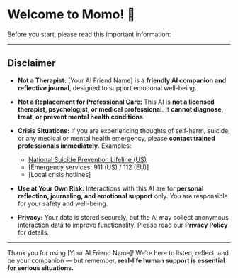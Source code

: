 # Welcome to Momo! 💛

Before you start, please read this important information:

---

## Disclaimer

- **Not a Therapist:** [Your AI Friend Name] is a **friendly AI companion and reflective journal**, designed to support emotional well-being.  
- **Not a Replacement for Professional Care:** This AI is **not a licensed therapist, psychologist, or medical professional**. It **cannot diagnose, treat, or prevent mental health conditions**.  
- **Crisis Situations:** If you are experiencing thoughts of self-harm, suicide, or any medical or mental health emergency, please **contact trained professionals immediately**. Examples:  
  - [National Suicide Prevention Lifeline (US)](tel:1-800-273-8255)  
  - [Emergency services: 911 (US) / 112 (EU)]  
  - [Local crisis hotlines]  

- **Use at Your Own Risk:** Interactions with this AI are for **personal reflection, journaling, and emotional support** only. You are responsible for your safety and well-being.  
- **Privacy:** Your data is stored securely, but the AI may collect anonymous interaction data to improve functionality. Please read our **Privacy Policy** for details.  

---

Thank you for using [Your AI Friend Name]! We’re here to listen, reflect, and be your companion — but remember, **real-life human support is essential for serious situations.**

